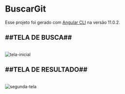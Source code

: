 # BuscarGit

Esse projeto foi gerado com [Angular CLI](https://github.com/angular/angular-cli) na versão 11.0.2.


<h2> ##TELA DE BUSCA## </h2> </br>
<img src="https://i.ibb.co/b5ccBXz/tela-inicial.jpg" alt="tela-inicial" border="0">

<h2>##TELA DE RESULTADO##</h2> </br>
<img src="https://i.ibb.co/0K6DGkp/segunda-tela.jpg" alt="segunda-tela" border="0">
